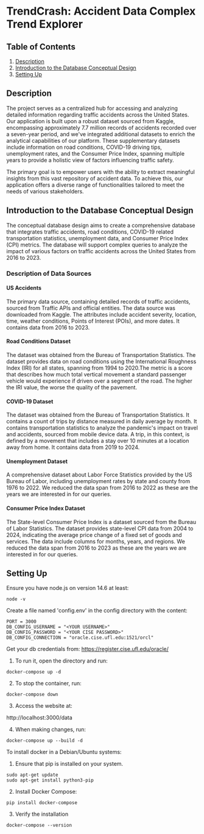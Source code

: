 # TrendCrash: Accident Data Complex Trend Explorer

## Table of Contents

1. [Description](#Description)
2. [Introduction to the Database Conceptual Design](#Introduction-to-the-Database-Conceptual-Design)
3. [Setting Up](#Setting-Up)

## Description

The project serves as a centralized hub for accessing and analyzing detailed information regarding traffic accidents across the United States. Our application is built upon a robust dataset sourced from Kaggle, encompassing approximately 7.7 million records of accidents recorded over a seven-year period, and we've integrated additional datasets to enrich the analytical capabilities of our platform. These supplementary datasets include information on road conditions, COVID-19 driving tips, unemployment rates, and the Consumer Price Index, spanning multiple years to provide a holistic view of factors influencing traffic safety.

The primary goal is to empower users with the ability to extract meaningful insights from this vast repository of accident data. To achieve this, our application offers a diverse range of functionalities tailored to meet the needs of various stakeholders.


## Introduction to the Database Conceptual Design
The conceptual database design aims to create a comprehensive database that integrates traffic accidents, road conditions, COVID-19 related transportation statistics, unemployment data, and Consumer Price Index (CPI) metrics. The database will support complex queries to analyze the impact of various factors on traffic accidents across the United States from 2016 to 2023.

### Description of Data Sources
#### US Accidents
The primary data source, containing detailed records of traffic accidents, sourced from Traffic APIs and official entities. The data source was downloaded from Kaggle. The attributes include accident severity, location, time, weather conditions, Points of Interest (POIs), and more dates. It contains data from 2016 to 2023.
#### Road Conditions Dataset 
The dataset was obtained from the Bureau of Transportation Statistics. The dataset provides data on road conditions using the International Roughness Index (IRI) for all states, spanning from 1994 to 2020.The metric is a score that describes how much total vertical movement a standard passenger vehicle would experience if driven over a segment of the road. The higher the IRI value, the worse the quality of the pavement.
#### COVID-19 Dataset
The dataset was obtained from the Bureau of Transportation Statistics. It contains a count of trips by distance measured in daily average by month. It contains transportation statistics to analyze the pandemic's impact on travel and accidents, sourced from mobile device data. A trip, in this context, is defined by a movement that includes a stay over 10 minutes at a location away from home. It contains data from 2019 to 2024.
#### Unemployment Dataset
A comprehensive dataset about Labor Force Statistics provided by the US Bureau of Labor, including unemployment rates by state and county from 1976 to 2022. We reduced the data span from 2016 to 2022 as these are the years we are interested in for our queries.
#### Consumer Price Index Dataset
The State-level Consumer Price Index is a dataset sourced from the Bureau of Labor Statistics. The dataset provides state-level CPI data from 2004 to 2024, indicating the average price change of a fixed set of goods and services. The data include columns for months, years, and regions. We reduced the data span from 2016 to 2023 as these are the years we are interested in for our queries.

## Setting Up

Ensure you have node.js on version 14.6 at least:

```
node -v
```

Create a file named 'config.env' in the config directory with the content:

```
PORT = 3000
DB_CONFIG_USERNAME = "<YOUR USERNAME>"
DB_CONFIG_PASSWORD = "<YOUR CISE PASSWORD>"
DB_CONFIG_CONNECTION = "oracle.cise.ufl.edu:1521/orcl"
```

Get your db credentials from: https://register.cise.ufl.edu/oracle/

1. To run it, open the directory and run:

```
docker-compose up -d
```

2. To stop the container, run:

```
docker-compose down
```

3. Access the website at:

http://localhost:3000/data

4. When making changes, run:

```
docker-compose up --build -d
```

To install docker in a Debian/Ubuntu systems:


1. Ensure that pip is installed on your system. 

```
sudo apt-get update
sudo apt-get install python3-pip
```

2. Install Docker Compose:

```
pip install docker-compose
```

3. Verify the installation

```
docker-compose --version
```